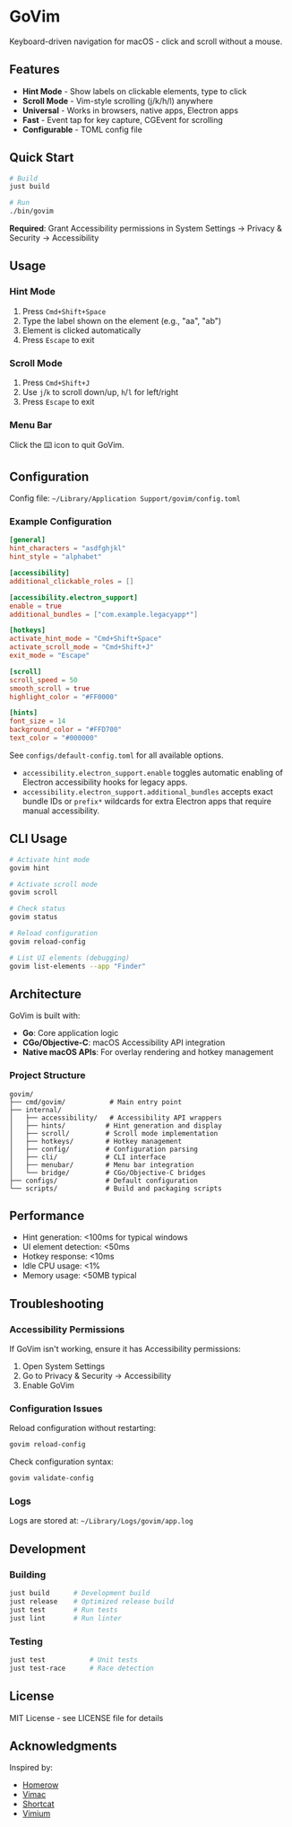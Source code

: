 # GoVim

Keyboard-driven navigation for macOS - click and scroll without a mouse.

## Features

- **Hint Mode** - Show labels on clickable elements, type to click
- **Scroll Mode** - Vim-style scrolling (j/k/h/l) anywhere
- **Universal** - Works in browsers, native apps, Electron apps
- **Fast** - Event tap for key capture, CGEvent for scrolling
- **Configurable** - TOML config file

## Quick Start

```bash
# Build
just build

# Run
./bin/govim
```

**Required**: Grant Accessibility permissions in System Settings → Privacy & Security → Accessibility

## Usage

### Hint Mode

1. Press `Cmd+Shift+Space`
2. Type the label shown on the element (e.g., "aa", "ab")
3. Element is clicked automatically
4. Press `Escape` to exit

### Scroll Mode

1. Press `Cmd+Shift+J`
2. Use `j`/`k` to scroll down/up, `h`/`l` for left/right
3. Press `Escape` to exit

### Menu Bar

Click the ⌨️ icon to quit GoVim.

## Configuration

Config file: `~/Library/Application Support/govim/config.toml`

### Example Configuration

```toml
[general]
hint_characters = "asdfghjkl"
hint_style = "alphabet"

[accessibility]
additional_clickable_roles = []

[accessibility.electron_support]
enable = true
additional_bundles = ["com.example.legacyapp*"]

[hotkeys]
activate_hint_mode = "Cmd+Shift+Space"
activate_scroll_mode = "Cmd+Shift+J"
exit_mode = "Escape"

[scroll]
scroll_speed = 50
smooth_scroll = true
highlight_color = "#FF0000"

[hints]
font_size = 14
background_color = "#FFD700"
text_color = "#000000"
```

See `configs/default-config.toml` for all available options.

- `accessibility.electron_support.enable` toggles automatic enabling of Electron accessibility hooks for legacy apps.
- `accessibility.electron_support.additional_bundles` accepts exact bundle IDs or `prefix*` wildcards for extra Electron apps that require manual accessibility.

## CLI Usage

```bash
# Activate hint mode
govim hint

# Activate scroll mode
govim scroll

# Check status
govim status

# Reload configuration
govim reload-config

# List UI elements (debugging)
govim list-elements --app "Finder"
```

## Architecture

GoVim is built with:
- **Go**: Core application logic
- **CGo/Objective-C**: macOS Accessibility API integration
- **Native macOS APIs**: For overlay rendering and hotkey management

### Project Structure

```
govim/
├── cmd/govim/           # Main entry point
├── internal/
│   ├── accessibility/   # Accessibility API wrappers
│   ├── hints/          # Hint generation and display
│   ├── scroll/         # Scroll mode implementation
│   ├── hotkeys/        # Hotkey management
│   ├── config/         # Configuration parsing
│   ├── cli/            # CLI interface
│   ├── menubar/        # Menu bar integration
│   └── bridge/         # CGo/Objective-C bridges
├── configs/            # Default configuration
└── scripts/            # Build and packaging scripts
```

## Performance

- Hint generation: <100ms for typical windows
- UI element detection: <50ms
- Hotkey response: <10ms
- Idle CPU usage: <1%
- Memory usage: <50MB typical

## Troubleshooting

### Accessibility Permissions

If GoVim isn't working, ensure it has Accessibility permissions:
1. Open System Settings
2. Go to Privacy & Security → Accessibility
3. Enable GoVim

### Configuration Issues

Reload configuration without restarting:
```bash
govim reload-config
```

Check configuration syntax:
```bash
govim validate-config
```

### Logs

Logs are stored at: `~/Library/Logs/govim/app.log`

## Development

### Building

```bash
just build      # Development build
just release    # Optimized release build
just test       # Run tests
just lint       # Run linter
```

### Testing

```bash
just test           # Unit tests
just test-race      # Race detection
```

## License

MIT License - see LICENSE file for details

## Acknowledgments

Inspired by:
- [Homerow](https://www.homerow.app/)
- [Vimac](https://github.com/dexterleng/vimac)
- [Shortcat](https://shortcat.app/)
- [Vimium](https://github.com/philc/vimium)
